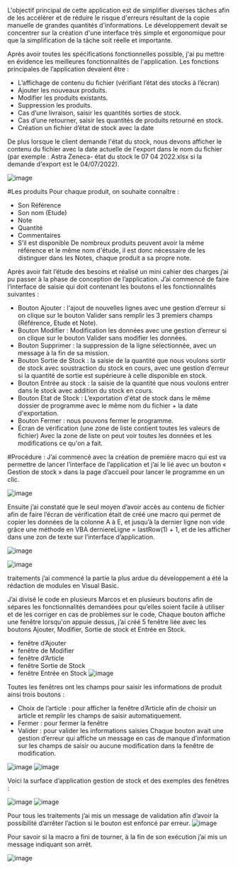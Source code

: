 
L'objectif principal de cette application est de simplifier diverses tâches afin de les accélérer et de réduire le risque d'erreurs résultant de la copie manuelle de grandes quantités d'informations. Le développement devait se concentrer sur la création d'une interface très simple et ergonomique pour que la simplification de la tâche soit réelle et importante.

Après avoir toutes les spécifications fonctionnelles possible, j'ai pu mettre en évidence les meilleures fonctionnalités de l'application.
Les fonctions principales de l’application devaient être :

-	L’affichage de contenu du fichier (vérifiant l’état des stocks à l’écran)
- Ajouter les nouveaux produits.
- Modifier les produits existants.
- Suppression les produits.
- Cas d’une livraison, saisir les quantités sorties de stock.
- Cas d’une retourner, saisir les quantités de produits retourné en stock.
- Création un fichier d’état de stock avec la date

De plus lorsque le client demande l'état du stock, nous devons afficher le contenu du fichier avec la date actuelle de l'export dans le nom du fichier (par exemple : Astra Zeneca- état du stock le 07 04 2022.xlsx si la demande d'export est le 04/07/2022).

![image](https://github.com/user-attachments/assets/2c59e53d-4777-4210-b6de-f6caacfd21f5)

#Les produits
Pour chaque produit, on souhaite connaître :

-	Son Référence
-	Son nom (Etude)
-	Note
-	Quantité
-	Commentaires
-	S’il est disponible
De nombreux produits peuvent avoir la même référence et le même nom d'étude, il est donc nécessaire de les distinguer dans les Notes, chaque produit a sa propre note.


Après avoir fait l’étude des besoins et réalisé un mini cahier des charges j’ai pu passer à la phase de conception de l’application. J’ai commencé de faire l’interface de saisie qui doit contenant les boutons el les fonctionnalités suivantes :
- Bouton Ajouter : l'ajout de nouvelles lignes avec une gestion d’erreur si on clique sur le bouton Valider sans remplir les 3 premiers champs (Référence, Etude et Note).
- Bouton Modifier : Modification les données avec une gestion d’erreur si on clique sur le bouton Valider sans modifier les données.
- Bouton Supprimer : la suppression de la ligne sélectionnée, avec un message à la fin de sa mission.
- Bouton Sortie de Stock : la saisie de la quantité que nous voulons sortir de stock avec soustraction du stock en cours, avec une gestion d’erreur si la quantité de sortie est supérieure à celle disponible en stock.
- Bouton Entrée au stock : la saisie de la quantité que nous voulons entrer dans le stock avec addition du stock en cours.
- Bouton Etat de Stock : L’exportation d'état de stock dans le même dossier de programme avec le même nom du fichier + la date d'exportation.
- Bouton Fermer : nous pouvons fermer le programme.
- Écran de vérification (une zone de liste contient toutes les valeurs de fichier) Avec la zone de liste on peut voir toutes les données et les modifications ce qu'on a fait.
 

#Procédure :
J’ai commencé avec la création de première macro qui est va permettre de lancer l’interface de l’application et j’ai le lié avec un bouton « Gestion de stock » dans la page d’accueil pour lancer le programme en un clic.

![image](https://github.com/user-attachments/assets/49fa93fd-98d9-42a1-b56e-5b372f0e87e9)


Ensuite j’ai constaté que le seul moyen d’avoir accès au contenu de fichier afin de faire l’écran de vérification était de créé une macro qui permet de copier les données de la colonne A à E, et jusqu’à la dernier ligne non vide grâce une méthode en VBA derniereLigne = lastRow(1) + 1, et de les afficher dans une zon de texte sur l’interface d’application.

![image](https://github.com/user-attachments/assets/63df4936-359a-4c76-bc36-9f2485c0a974)

![image](https://github.com/user-attachments/assets/b68ec3d2-58a8-4d37-8c0c-f4108495a398)

traitements j’ai commencé la partie la plus ardue du développement a été la rédaction de modules en Visual Basic.

J’ai divisé le code en plusieurs Marcos et en plusieurs boutons afin de sépares les fonctionnalités demandées pour qu’elles soient facile à utiliser et de les corriger en cas de problèmes sur le code,
Chaque bouton affiche une fenêtre lorsqu'on appuie dessus, j’ai créé 5 fenêtre liée avec les boutons Ajouter, Modifier, Sortie de stock et Entrée en Stock.
-	fenêtre d’Ajouter
-	fenêtre de Modifier
-	fenêtre d’Article
-	fenêtre Sortie de Stock
-	fenêtre Entrée en Stock
![image](https://github.com/user-attachments/assets/3870661d-6fcb-4795-bc56-8dab25fbb43c)

Toutes les fenêtres ont les champs pour saisir les informations de produit ainsi trois boutons :
-	Choix de l’article : pour afficher la fenêtre d’Article afin de choisir un article et remplir les champs de saisir automatiquement.
-	Fermer : pour fermer la fenêtre
-	Valider : pour valider les informations saisies
Chaque bouton avait une gestion d’erreur qui affiche un message en cas de manque d’information sur les champs de saisir ou aucune modification dans la fenêtre de modification.

![image](https://github.com/user-attachments/assets/a49621e3-80c7-41c1-9181-428d80b7c1c9)
![image](https://github.com/user-attachments/assets/20712ec9-5b90-4e11-8979-f1d13492fa38)

Voici la surface d’application gestion de stock et des exemples des fenêtres :

![image](https://github.com/user-attachments/assets/82b71f5c-cb27-402b-8403-468a45b78213)
![image](https://github.com/user-attachments/assets/9301165c-4a50-467f-924e-747b0e5ff7a5)

Pour tous les traitements j’ai mis un message de validation afin d’avoir la possibilité d’arrêter l’action si le bouton est enfoncé par erreur.
![image](https://github.com/user-attachments/assets/75c915a5-a081-42d8-ba70-634404580d60)

Pour savoir si la macro a fini de tourner, à la fin de son exécution j’ai mis un message indiquant son arrêt.


![image](https://github.com/user-attachments/assets/da6ca075-c850-4247-9eda-6f908418dc77)





